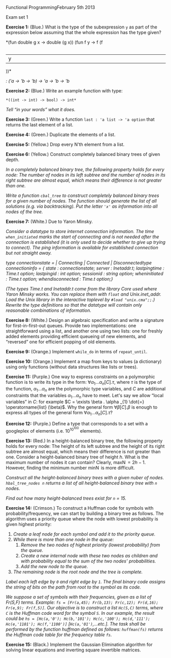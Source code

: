 Functional ProgrammingFebruary 5th 2013

Exam set 1

**Exercise 1:** (Blue.) What is the type of the subexpression `y` as part of 
the expression below assuming that the whole expression has the type given?

*(fun double g x -> double (g x)) (fun f y -> f (f <table
style="display: inline-table; vertical-align: middle">
  <tbody><tr>
    <td>y</td>
  </tr></tbody>
</table>))*

 *: ('a -> 'b -> 'b) -> 'a -> 'b -> 'b*

**Exercise 2:** (Blue.) Write an example function with type:

`*((int -> int) -> bool) -> int*`

*Tell “in your words” what it does.*

**Exercise 3:** (Green.) Write a function `last : 'a list -> 'a option` 
that returns the last element of a list.

**Exercise 4:** (Green.) Duplicate the elements of a list.

**Exercise 5:** (Yellow.) Drop every N'th element from a list.

**Exercise 6:** (Yellow.) Construct completely balanced binary trees of given 
depth.

*In a completely balanced binary tree, the following property holds for every
node: The number of nodes in its left subtree and the number of nodes in its
right subtree are almost equal, which means their difference is not greater
than one.*

*Write a function `cbal_tree` to construct completely balanced binary trees
for a given number of nodes. The function should generate the list of all
solutions (e.g. via backtracking). Put the letter `'x'` as information into
all nodes of the tree.*

**Exercise 7:** (White.) Due to Yaron Minsky.

*Consider a datatype to store internet connection information. The time
`when_initiated` marks the start of connecting and is not needed after the
connection is established (it is only used to decide whether to give up trying
to connect). The ping information is available for established connection but
not straight away.*

*type connectionstate =  | Connecting  | Connected  | Disconnectedtype
connectioninfo = {  state : connectionstate;  server : Inetaddr.t;
lastpingtime : Time.t option;  lastpingid : int option;  sessionid : string
option;  wheninitiated : Time.t option;  whendisconnected : Time.t option;}*

*(The types Time.t and Inetaddr.t come from the library *Core* used where
Yaron Minsky works. You can replace them with `float` and Unix.inet\_addr.
Load the Unix library in the interactive toplevel by `#load "unix.cma";;`.)
Rewrite the type definitions so that the datatype will contain only reasonable
combinations of information.*

**Exercise 8:** (White.) Design an algebraic specification and write a 
signature for first-in-first-out queues. Provide two implementations: one 
straightforward using a list, and another one using two lists: one for freshly 
added elements providing efficient queueing of new elements, and “reversed” 
one for efficient popping of old elements.

**Exercise 9:** (Orange.) Implement `while_do` in terms of `repeat_until`.

**Exercise 10:** (Orange.) Implement a map from keys to values (a dictionary) 
using only functions (without data structures like lists or trees).

**Exercise 11:** (Purple.) One way to express constraints on a polymorphic 
function is to write its type in the form: $\forall \alpha _{1} \ldots \alpha 
_{n} [C] . \tau$, where $\tau$ is the type of the function, $\alpha _{1} 
\ldots \alpha _{n}$ are the polymorphic type variables, and $C$ are 
additional constraints that the variables $\alpha _{1} \ldots \alpha _{n}$ 
have to meet. Let's say we allow “local variables” in $C$: for example $C = 
\exists \beta . \alpha _{1} \dot{=} \operatorname{list} (\beta)$. Why the 
general form $\forall \beta [C] . \beta$ is enough to express all types of the 
general form $\forall \alpha _{1} \ldots \alpha _{n} [C] . \tau$?

**Exercise 12:** (Purple.) Define a type that corresponds to a set with a 
googleplex of elements (i.e. $10^{10^{100}}$ elements).

**Exercise 13:** (Red.) In a height-balanced binary tree, the following 
property holds for every node: The height of its left subtree and the height 
of its right subtree are almost equal, which means their difference is not 
greater than one. Consider a height-balanced binary tree of height $h$. What 
is the maximum number of nodes it can contain? Clearly, $\operatorname{maxN}= 
2 h - 1$. However, finding the minimum number $\operatorname{minN}$ is more 
difficult.

*Construct all the height-balanced binary trees with a given nuber of nodes.
`hbal_tree_nodes n` returns a list of all height-balanced binary tree with `n`
nodes.*

*Find out how many height-balanced trees exist for `n` = 15.*

**Exercise 14:** (Crimson.) To construct a Huffman code for symbols with 
probability/frequency, we can start by building a binary tree as follows. The 
algorithm uses a priority queue where the node with lowest probability is 
given highest priority:

1. *Create a leaf node for each symbol and add it to the priority queue.*
1. *While there is more than one node in the queue:*
   1. *Remove the two nodes of highest priority (lowest probability) from the
      queue.*
   1. *Create a new internal node with these two nodes as children and with
      probability equal to the sum of the two nodes' probabilities.*
   1. *Add the new node to the queue.*
1. *The remaining node is the root node and the tree is complete.*

*Label each left edge by `0` and right edge by `1`. The final binary code
assigns the string of bits on the path from root to the symbol as its code.*

*We suppose a set of symbols with their frequencies, given as a list of
Fr(S,F) terms. Example: `fs = [Fr(a,45); Fr(b,13); Fr(c,12); Fr(d,16);
Fr(e,9); Fr(f,5)]`. Our objective is to construct a list `Hc(S,C)` terms,
where `C` is the Huffman code word for the symbol `S`. In our example, the
result could be `hs = [Hc(a,'0'); Hc(b,'101'); Hc(c,'100'); Hc(d,'111');
Hc(e,'1101'); Hc(f,'1100')]` [`Hc(a,'01')`,…etc.]. The task shall be
performed by the function huffman defined as follows: `huffman(fs)` returns
the Huffman code table for the frequency table `fs`.*

**Exercise 15:** (Black.) Implement the Gaussian Elimination algorithm for 
solving linear equations and inverting square invertible matrices.
